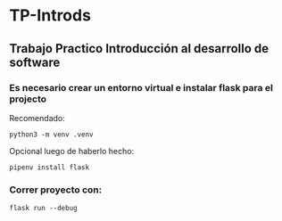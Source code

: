 # TP-Introds
## Trabajo Practico Introducción al desarrollo de software

### Es necesario crear un entorno virtual e instalar flask para el projecto 

Recomendado:
```
python3 -m venv .venv
```
Opcional luego de haberlo hecho:
```
pipenv install flask
```

### Correr proyecto con: 
```
flask run --debug
```